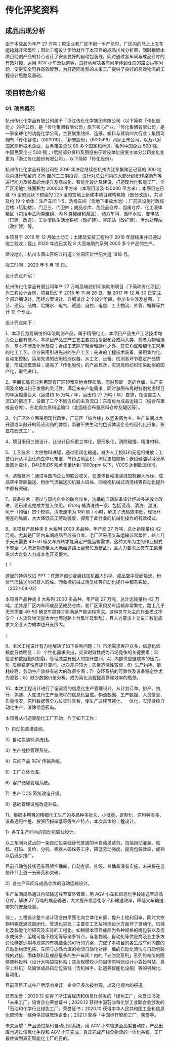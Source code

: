 # 传化评奖资料

## 成品出现分析

由于本成品为年产 27 万吨；原企业老厂区不到一半产能时，厂区内的马上上叉车运输就非常繁忙；因此工程设计伊始就作了本项目的成品出线分析图，同时根据本项目助剂产品的特点设计了安全良好的自动包装线，同时通过各车间与成品仓库的有效对接，运用 RGV 小车及轨道等，良好地解决各车间单体到仓库的路面运输问题，使更安全可靠高效智慧，为打造同类型的未来工厂提供了良好的高效物流的工程设计思路及基础。

## 项目特色介绍

### 01. 项目概况

杭州传化化学品有限公司属于「浙江传化化学集团有限公司（以下简称「传化股份」）的子公司，是「传化集团有限公司」旗下核心产业，「传化集团有限公司」是一家全球化的功能化学公司，主要聚焦纺织、造纸、塑料与建筑四大行业；集团现拥有「传化智联」（002010）、「新安股份」（600596）两家上市公司，以及八家国家高新技术企业，业务覆盖全球 80 多个国家和地区。名列中国企业 500 强、中国民营企业 500 强；（后期部分资料及图纸由于建设单位投资主体分公司变化变更为「浙江传化股份有限公司」，以下简称「传化股份）。

杭州传化化学品有限公司在 2016 年决定继续在杭州大江东集聚区已征的 300 地块内进行预留的 225 亩的二三期投资，进行对总公司内的大部分纺织印染助剂等进行能力及装备的大提升及高端化、智能化设计及建设，打造现代化智能工厂。全厂区用地红线面积为 200008 平方米（本项目涉及 150000 平方米）；本项目在已建 75 亩的现状下预留的 225 亩的空地上新建本项目建构筑物（部分改造），共涉及约 19 个单体：生产车间 1-5、洗桶车间（含地下事故水池）；厂前区设施行政综合楼（后勤楼）、门卫三、门卫四；成品仓库、危险品仓库、固废仓库、化工液体罐区（包括甲乙丙类罐组、丙 B 类罐组和泵区）、动力车间、循环水站、变电站（已建，改造）、工业消防生活水系统（改扩建）、空压站（改扩建）、污水处理站（改扩建）等。

本项目于 2016 年 12 月破土动工；土建及安装工程约于 2018 年底结束并已通过竣工验收；截止 2020 年底已实现 8 大高端助剂系列 2000 多个产品的生产。

建设地点：杭州市萧山区临江街道工业园区新世纪大道 1818 号。

竣工时间：2020 年 5 月 16 日。

设计亮点介绍：

杭州传化化学品有限公司年产 27 万吨高端纺织印染助剂项目（下简称传化项目）为工程设计合同，项目启动于 2015 年 11 月 26 日，至 2017 年 12 月 30 日完成全部详细设计，历经方案设计、详细设计 2 个设计阶段，参加专业涉及总图、工艺、建筑、结构、给排水、电气、暖通、自控、电信、工艺物流、外管、概算等共计 12 个专业。

设计亮点如下：

1、本项目为高端纺织印染助剂产品，属于精细化工。本项目产品生产工艺技术均为企业自有技术。本项目产品生产工艺主要包括复配和合成两大类，前者为物理操作，基本不涉及化学反应；合成工艺除了聚合和磺化之外，其它均属精细化工常用的化工工艺。企业采用引进先进的生产工艺；先进的工程技术装备，采用集约化、自动化控制，运用先进的应用检测仪器，从工艺、设备、检测各环节稳定产品质量，形成规模效益；提高了「传化股份」的产品档次，实现高档纺织印染助剂的国产化，取代进口。

2、平面布局充分利用现有厂区预留空地合理布局，同时预留一定的仓储、生产空间及余地以利于发展的灵活性，满足未来产能需求；同时总图布局时特别考虑项目的年运输量巨大（运进约 15 万吨 / 年，运出约 27 万吨 / 年）要求，在设置主人流口的情况下，设置了二个不同方位的主货流口：东南角为成品运输口（结合布置成品仓库），东北角为原料运输口（北面结合布置原料仓库及罐区等）。

3、全厂区外立面采用现代风格，厂前区「综合楼」以竖条窗为主、生产车间以大开窗或半敞开的简洁流畅的体型，素雅不失生动的色调体现企业的现代化形象，彰显花园式工厂。

4、项目采用三维设计，让设计目标更立体化，更形象化，消除碰撞、精准材料。

5、工艺技术：大宗物料进罐，通过密闭化输送，减少人工投料和无组织排放；工艺设计从平面化向立体化布置，节约占地面积，流程更加顺畅；嵌段硅油以薄膜蒸发器为载体，D4\D5\D6 残单含量达到 1000ppm 以下，V0CS 达到欧盟标准。

6、装备技术：通过与国内企业的联合攻关，在液体自动灌装线加机器人码垛、成品空中管廊输送、粉体气流输送加机器人码垛、回收桶机械式清洗线等自动化提升中都有突破。

7、装备技术：通过与国内企业的联合攻关，洗桶的自动装备设计经过多轮设计改进，现已建设完成并投入使用。120Kg 桶清洗线一条、包括浸润、清洗、漂洗、风干（预留）四个模块，清洗速率为 180 桶 / 小时，解决了洗桶效率低，现场环境差的局面，大大降低员工劳动强度，探索了此行业的机械化操作的有效模式。

8、本项目产品种类 8 大系列 2000 多品种、年产能 27 万吨，总计运输量约 42 万吨。尤其是厂区内车间成品至成品仓库，老厂区采用叉车运输非常繁忙，路上几乎天天需要 40-50 辆叉车周转才能满足产能运输需求。这种叉车为主的作业模式不安全（人流及物流量太大地面道路上台繁忙及繁乱），且人力要求上叉车工数量需求大企业人力成本也开支很大。

1『

这里的特色放进 PPT：在液体自动灌装线加机器人码垛、成品空中管廊输送、粉体气流输送加机器人码垛、回收桶机械式清洗线等自动化提升中都有突破。（2021-08-02）

本项目产品种类 8 大系列 2000 多品种、年产能 27 万吨，总计运输量约 42 万吨。尤其是厂区内车间成品至成品仓库，老厂区采用叉车运输非常繁忙，路上几乎天天需要 40-50 辆叉车周转才能满足产能运输需求。这种叉车为主的作业模式不安全（人流及物流量太大地面道路上台繁忙及繁乱），且人力要求上叉车工数量需求大企业人力成本也开支很大。

』

9、本次工程设计有力地解决了如下系列问题：1）市场需求客户众多，信息化依赖度日益明显；2）个性化需求突出，交货时效性成为市场竞争的关键要素；3）信息和数据相对割裂，管理效益有很大的提升空间。4）内部供应链成本的压力。5）质量稳定性有提升空间，批次差异较大；质量追溯性较弱；6）生产物耗、能耗较高，劳动生产效益有较大的改善空间；7）安环系统的可靠性及设备稳定性尤为重要；8）缺少数据价值分析，成为简化流程提高管理效率的瓶颈。

10、本次工程设计进行了全流程的信息化生产管理设计，从计划订单、排产、执行、包装、入库进行生产全流程的信息化监控。物流数据、生产数据、人员信息、质量情况、原料数据等全方位实时查看，使生产过程可视化、一体化。实现批控自动化生产，消除信息孤岛。

本项目从打造智能化工厂开始，作了如下工作：

1）自动包装灌装线。

2）自动包装桶清洗线。

3）生产批控管理系统。

4）车间产品 RGV 传输系统。

5）工厂立体仓库。

6）客户储罐管理系统。

7）生产 DCS 系统改造升级。

8）基础管理设施改造升级。

11、根据本项目的精细化工生产的多品种多批次、小批量、定制化，原料种类多、设备通用性差、投资回报率低等等生产特点，本次具体的工程设计。

1）各车生产间内的自动包装线设计。

以三车间为试点的一条自动包装线替代普通的半自动灌装机，包括自动灌装、贴标、打码、复检、分托、机器人码垛等工序，降低劳动强度，提高包装效率，成熟以后逐步推广。

目前自动包装线还有高架空桶库，自动套袋、扎袋、盖桶盖没有实施，未来将在这些环节上逐一去研究和突破。

2）各生产车间与成品仓库的自动运输设计。

生产车间成品通过内部输送线至室外管廊，用 AGV 小车和信息化手段输送至成品仓库，解决 27 万吨的成品输送，大大提升信息化水平和输送效率，降低叉车输送带来的安全隐患。

综上，工程设计整个设计理念由平面化向立体化布置，提升土地利用率，同时大宗物料输送通过密闭化、管道化实现；主要在工艺及物流设计方面作了自动化、机械化及智能化的研究及实际的工程化。如根据本项目成品为各种规格的桶包装以及含水成份多，运输可能不稳定等等诸多特点，与各物流、自动化等供应商及业主多方讨论确定远期与现实的有机结合的可行的方案，完成了本项目的各生成车间内部的自动化物流包装、车间与成品仓库的物流自动化对接、桶的自动化清洗与自动包装线的对接、固体原料及成品最多的生产车间 1 内的「去油灵系列」系列的吨位的固体原料投料（设计大吨袋投料站；其余规模较小的固体原料则设计小袋投料站、真空上料机）及固体成品自动包装线（含机械手、轨道等智能化设施）等的机械化、自动化。

目前项目正式生产后反响良好，企业已多次被参观，以及电视台的报道。

已有荣誉：2020.12 获得了浙江省经济和信息厅颁发的「绿色工厂」荣誉证书及「未来工厂」培育企业荣誉证书；2020.12 获得中国石油和化学工业联合会颁发的「石油和化学行业绿色工厂」荣誉证书；2020.10 获得中华人民共和国工业和信息化部颁发「绿色供应链管理企业」；2021.1 获得「中国标杆智能工厂」荣誉等。

未来展望：产品通过条码自动识别系统，用 AGV 小车输送至高架自动库，产品出库也通过信息化手段和 AGV 小车完成，真正完成产线全物流的一体化系统。工厂最终做到真正智能化工厂的目的。